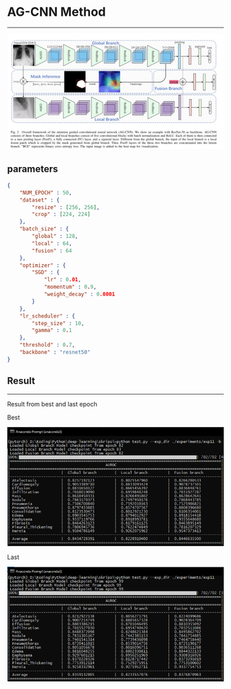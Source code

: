 # AG-CNN Method
------
![method](https://github.com/Ien001/AG-CNN/blob/master/Screen%20Shot%202019-04-03%20at%2011.45.38%20AM.png)

## parameters

```json
{
	"NUM_EPOCH" : 50,
	"dataset" : {
		"resize" : [256, 256],
		"crop" : [224, 224]
	},
	"batch_size" : {
		"global" : 128,
		"local" : 64,
		"fusion" : 64
	},
	"optimizer" : {
		"SGD" : {
			"lr" : 0.01,
			"momentum" : 0.9,
			"weight_decay" : 0.0001
		}
	},
	"lr_scheduler" : {
		"step_size" : 10, 
		"gamma" : 0.1
	},
	"threshold" : 0.7,
	"backbone" : "resnet50"
}
```
## Result
------
Result from best and last epoch

Best

![result best epoch model](https://github.com/maftuhm/lung-desease-detection-agcnn/blob/main/screenshot/exp11_best_epoch_model_result.png)

Last

![result last epoch model](https://github.com/maftuhm/lung-desease-detection-agcnn/blob/main/screenshot/exp11_last_epoch_model_result.png)
